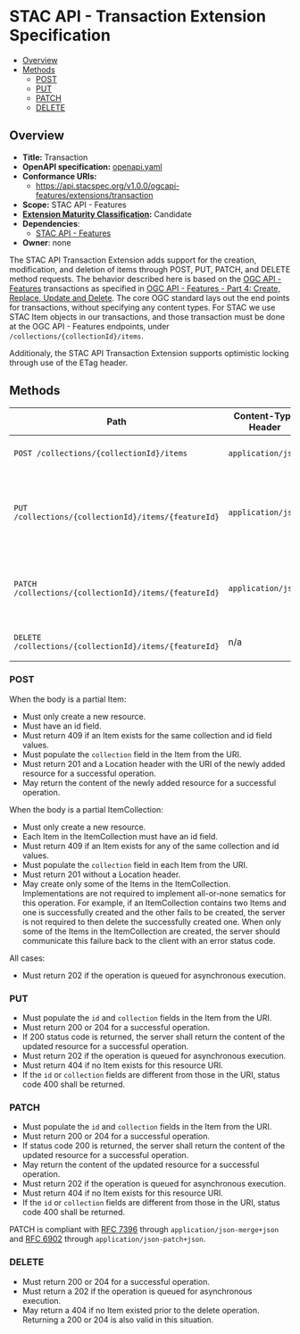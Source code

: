 # STAC API - Transaction Extension Specification <!-- omit in toc -->

- [Overview](#overview)
- [Methods](#methods)
  - [POST](#post)
  - [PUT](#put)
  - [PATCH](#patch)
  - [DELETE](#delete)

## Overview

- **Title:** Transaction
- **OpenAPI specification:** [openapi.yaml](openapi.yaml)
- **Conformance URIs:**
  - <https://api.stacspec.org/v1.0.0/ogcapi-features/extensions/transaction>
- **Scope:** STAC API - Features
- **[Extension Maturity Classification](https://github.com/radiantearth/stac-api-spec/tree/main/README.md#maturity-classification):** Candidate
- **Dependencies**:
  - [STAC API - Features](https://github.com/radiantearth/stac-api-spec/tree/v1.0.0/ogcapi-features/README.md)
- **Owner**: none

The STAC API Transaction Extension adds support for the creation, modification, and deletion
of items through POST, PUT, PATCH, and DELETE method requests.
The behavior described here is based on the [OGC API - Features](https://ogcapi.ogc.org/features/) transactions as
specified in [OGC API - Features - Part 4: Create, Replace, Update and Delete](http://docs.opengeospatial.org/DRAFTS/20-002.html). The core
OGC standard lays out the end points for transactions, without specifying any content types. For STAC we
use STAC Item objects in our transactions, and those transaction must be done at the OGC API - Features endpoints,
under `/collections/{collectionId}/items`.

Additionaly, the STAC API Transaction Extension supports optimistic locking through use of the ETag header.

## Methods

| Path                                                   | Content-Type Header | Body                                   | Success Status | Description                                                       |
| ------------------------------------------------------ | ------------------- | -------------------------------------- | -------------- | ----------------------------------------------------------------- |
| `POST /collections/{collectionId}/items`               | `application/json`  | partial Item or partial ItemCollection | 201, 202       | Adds a new item to a collection.                                  |
| `PUT /collections/{collectionId}/items/{featureId}`    | `application/json`  | partial Item                           | 200, 202, 204  | Updates an existing item by ID using a complete item description. |
| `PATCH /collections/{collectionId}/items/{featureId}`  | `application/json`  | partial Item                           | 200, 202, 204  | Updates an existing item by ID using a partial item description.  |
| `DELETE /collections/{collectionId}/items/{featureId}` | n/a                 | n/a                                    | 200, 202, 204  | Deletes an existing item by ID.                                   |

### POST

When the body is a partial Item:

- Must only create a new resource.
- Must have an id field.
- Must return 409 if an Item exists for the same collection and id field values.
- Must populate the `collection` field in the Item from the URI.
- Must return 201 and a Location header with the URI of the newly added resource for a successful operation.
- May return the content of the newly added resource for a successful operation.

When the body is a partial ItemCollection:

- Must only create a new resource.
- Each Item in the ItemCollection must have an id field.
- Must return 409 if an Item exists for any of the same collection and id values.
- Must populate the `collection` field in each Item from the URI.
- Must return 201 without a Location header.
- May create only some of the Items in the ItemCollection. Implementations are not
  required to implement all-or-none sematics for this operation. For example, if an
  ItemCollection contains two Items and one is successfully created and the other
  fails to be created, the server is not required to then delete the successfully
  created one. When only some of the Items in the ItemCollection are created, the
  server should communicate this failure back to the client with an error status code.

All cases:

- Must return 202 if the operation is queued for asynchronous execution.

### PUT

- Must populate the `id` and `collection` fields in the Item from the URI.
- Must return 200 or 204 for a successful operation.
- If 200 status code is returned, the server shall return the content of the updated resource for a successful operation.
- Must return 202 if the operation is queued for asynchronous execution.
- Must return 404 if no Item exists for this resource URI.
- If the `id` or `collection` fields are different from those in the URI, status code 400 shall be returned.

### PATCH

- Must populate the `id` and `collection` fields in the Item from the URI.
- Must return 200 or 204 for a successful operation.
- If status code 200 is returned, the server shall return the content of the updated resource for a successful operation.
- May return the content of the updated resource for a successful operation.
- Must return 202 if the operation is queued for asynchronous execution.
- Must return 404 if no Item exists for this resource URI.
- If the `id` or `collection` fields are different from those in the URI, status code 400 shall be returned.

PATCH is compliant with [RFC 7396](https://tools.ietf.org/html/rfc7396) through `application/json-merge+json` and
[RFC 6902](https://tools.ietf.org/html/rfc6902) through `application/json-patch+json`.

### DELETE

- Must return 200 or 204 for a successful operation.
- Must return a 202 if the operation is queued for asynchronous execution.
- May return a 404 if no Item existed prior to the delete operation. Returning a 200 or 204 is also valid in this situation.
